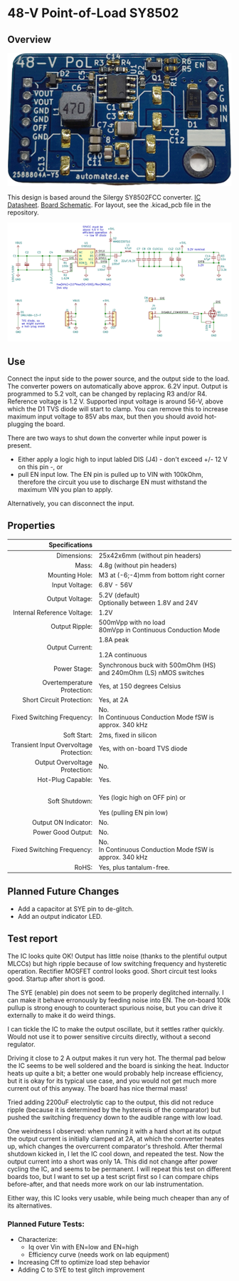 # 48-V Point-of-Load SY8502

## Overview

![](tinypol/tinypol-board.png "Photo of the Fully Automated 48-V Tinypol 1.0")

This design is based around the Silergy SY8502FCC converter. [IC Datasheet](tinypol/1809231105_Silergy-Corp-SY8502FCC_C87752.pdf). [Board Schematic](tinypol/tinypol_color.pdf). For layout, see the .kicad_pcb file in the repository.

![](tinypol/schematic.png "Schematic of the board.")

## Use

Connect the input side to the power source, and the output side to the load. The converter powers on automatically above approx. 6.2V input. Output is programmed to 5.2 volt, can be changed by replacing R3 and/or R4. Reference voltage is 1.2 V. Supported input voltage is around 56-V, above which the D1 TVS diode will start to clamp. You can remove this to increase maximum input voltage to 85V abs max, but then you should avoid hot-plugging the board.

There are two ways to shut down the converter while input power is present. 
 - Either apply a logic high to input labled DIS (J4) - don't exceed +/- 12 V on this pin -, or 
 - pull EN input low. The EN pin is pulled up to VIN with 100kOhm, therefore the circuit you use to discharge EN must withstand the maximum VIN you plan to apply.

 Alternatively, you can disconnect the input.

 ## Properties

|                          Specifications |                                                                    |
|----------------------------------------:|--------------------------------------------------------------------|
|                             Dimensions: | 25x42x6mm (without pin headers)                                    |
|                                   Mass: | 4.8g (without pin headers)                                         |
|                          Mounting Hole: | M3 at (-6;-4)mm from bottom right corner                           |
|                          Input Voltage: | 6.8V - 56V                                                         |
|                         Output Voltage: | 5.2V (default)<br>Optionally between 1.8V and 24V                  |
|             Internal Reference Voltage: | 1.2V                                                               |
|                          Output Ripple: | 500mVpp with no load<br>80mVpp in Continuous Conduction Mode       |
|                         Output Current: | 1.8A peak<br><br>1.2A continuous                                   |
|                            Power Stage: | Synchronous buck with 500mOhm (HS) and 240mOhm (LS) nMOS switches  |
|             Overtemperature Protection: | Yes, at 150 degrees Celsius                                        |
|               Short Circuit Protection: | Yes, at 2A                                                         |
|              Fixed Switching Frequency: | No. <br>In Continuous Conduction Mode fSW is approx. 340 kHz       |
|                             Soft Start: | 2ms, fixed in silicon                                              |
| Transient Input Overvoltage Protection: | Yes, with on-board TVS diode                                       |
|          Output Overvoltage Protection: | No.                                                                |
|                       Hot-Plug Capable: | Yes.                                                               |
|                          Soft Shutdown: | <br>Yes (logic high on OFF pin) or<br><br>Yes (pulling EN pin low) |
|                    Output ON Indicator: | No.                                                                |
|                      Power Good Output: | No.                                                                |
|              Fixed Switching Frequency: | No. <br>In Continuous Conduction Mode fSW is approx. 340 kHz       |
|                                   RoHS: | Yes, plus tantalum-free.                                           |

 ## Planned Future Changes

 - Add a capacitor at SYE pin to de-glitch.
 - Add an output indicator LED.

 ## Test report

The IC looks quite OK! Output has little noise (thanks to the plentiful output MLCCs) but high ripple because of low switching frequency and hysteretic operation. Rectifier MOSFET control looks good. Short circuit test looks good. Startup after short is good.

The SYE (enable) pin does not seem to be properly deglitched internally. I can make it behave erronously by feeding noise into EN. The on-board 100k pullup is strong enough to counteract spurious noise, but you can drive it externally to make it do weird things.

I can tickle the IC to make the output oscillate, but it settles rather quickly. Would not use it to power sensitive circuits directly, without a second regulator.

Driving it close to 2 A output makes it run very hot. The thermal pad below the IC seems to be well soldered and the board is sinking the heat. Inductor heats up quite a bit; a better one would probably help increase efficiency, but it is okay for its typical use case, and you would not get much more current out of this anyway. The board has nice thermal mass!

Tried adding 2200uF electrolytic cap to the output, this did not reduce ripple (because it is determined by the hysteresis of the comparator) but pushed the switching frequency down to the audible range with low load. 

One weirdness I observed: when running it with a hard short at its output the output current is initially clamped at 2A, at which the converter heates up, which changes the overcurrent comparator's threshold. After thermal shutdown kicked in, I let the IC cool down, and repeated the test. Now the output current into a short was only 1A. This did not change after power cycling the IC, and seems to be permanent. I will repeat this test on different boards too, but I want to set up a test script first so I can compare chips before-after, and that needs more work on our lab instrumentation.

Either way, this IC looks very usable, while being much cheaper than any of its alternatives.

### Planned Future Tests:
 - Characterize:
   - Iq over Vin with EN=low and EN=high
   - Efficiency curve (needs work on lab equipment)
 - Increasing Cff to optimize load step behavior
 - Adding C to SYE to test glitch improvement
